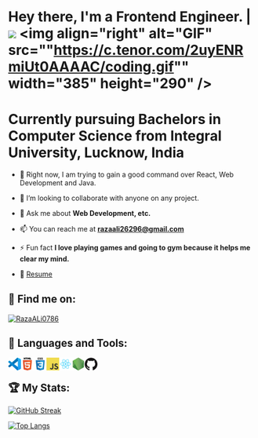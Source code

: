 # Hey there, I'm a Frontend Engineer. | ![](https://komarev.com/ghpvc/?username=RazaALi0786&label=Profile%20views&color=0e75b6&style=flat) <img align="right" alt="GIF" src=""https://c.tenor.com/2uyENRmiUt0AAAAC/coding.gif"" width="385" height="290" />
# Currently pursuing Bachelors in Computer Science from Integral University, Lucknow, India

- 🚀 Right now, I am trying to gain a good command over React, Web Development and Java.

- 👯 I’m looking to collaborate with anyone on any project.

- 💬 Ask me about **Web Development, etc.**

- 📫 You can reach me at **razaali26296@gmail.com**

- ⚡ Fun fact **I love playing games and going to gym because it helps me clear my mind.**

- 📝 [Resume](https://drive.google.com/file/d/1_eCAhFAf1YUuXisLdgyIPgN4R1mDwZZV/view?usp=drive_link)

## :email: Find me on:

<p align="left">
<a href="https://www.linkedin.com/in/syed-raza-ali-363625222/" target="blank"><img align="center" src="https://raw.githubusercontent.com/rahuldkjain/github-profile-readme-generator/master/src/images/icons/Social/linked-in-alt.svg" alt="RazaALi0786" height="25" width="25" /></a>

</p>

## 🧰 Languages and Tools:

<img align="left" alt="Visual Studio Code" width="26px" src="https://raw.githubusercontent.com/github/explore/80688e429a7d4ef2fca1e82350fe8e3517d3494d/topics/visual-studio-code/visual-studio-code.png" />
<img align="left" alt="HTML5" width="26px" src="https://raw.githubusercontent.com/github/explore/80688e429a7d4ef2fca1e82350fe8e3517d3494d/topics/html/html.png" />
<img align="left" alt="CSS3" width="26px" src="https://raw.githubusercontent.com/github/explore/80688e429a7d4ef2fca1e82350fe8e3517d3494d/topics/css/css.png" />
<img align="left" alt="JavaScript" width="26px" src="https://raw.githubusercontent.com/github/explore/80688e429a7d4ef2fca1e82350fe8e3517d3494d/topics/javascript/javascript.png" />
<img align="left" alt="React" width="26px" src="https://raw.githubusercontent.com/github/explore/80688e429a7d4ef2fca1e82350fe8e3517d3494d/topics/react/react.png" />
<img align="left" alt="Node.js" width="26px" src="https://raw.githubusercontent.com/github/explore/80688e429a7d4ef2fca1e82350fe8e3517d3494d/topics/nodejs/nodejs.png" />
<img align="left" alt="GitHub" width="26px" src="https://raw.githubusercontent.com/github/explore/78df643247d429f6cc873026c0622819ad797942/topics/github/github.png" />
<br>

## :trophy: My Stats:

<p align="center">

[![GitHub Streak](https://streak-stats.demolab.com/?user=RazaALi0786)](https://git.io/streak-stats)

[![Top Langs](https://github-readme-stats.vercel.app/api/top-langs/?username=RazaALi0786&layout=compact)](https://github.com/anuraghazra/github-readme-stats)

 </p>
 
</div>

<!---
summaiyahaider/summaiyahaider is a ✨ special ✨ repository because its `README.md` (this file) appears on your GitHub profile.
You can click the Preview link to take a look at your changes.
--->
